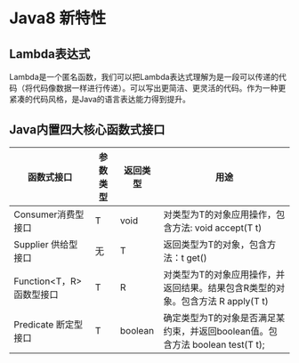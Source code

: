 # Java8 新特性

## Lambda表达式

Lambda是一个匿名函数，我们可以把Lambda表达式理解为是一段可以传递的代码（将代码像数据一样进行传递）。可以写出更简洁、更灵活的代码。作为一种更紧凑的代码风格，是Java的语言表达能力得到提升。

## Java内置四大核心函数式接口

| 函数式接口                | 参数类型 | 返回类型 | 用途                                                         |
| ------------------------- | -------- | -------- | ------------------------------------------------------------ |
| Consumer<T>消费型接口     | T        | void     | 对类型为T的对象应用操作，包含方法: void accept(T t)          |
| Supplier<T> 供给型接口    | 无       | T        | 返回类型为T的对象，包含方法：t get()                         |
| Function<T，R> 函数型接口 | T        | R        | 对类型为T的对象应用操作，并返回结果。结果包含R类型的对象。包含方法 R apply(T t) |
| Predicate<T> 断定型接口   | T        | boolean  | 确定类型为T的对象是否满足某约束，并返回boolean值。包含方法 boolean test(T t); |

